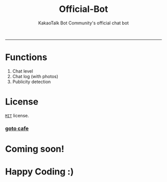 <h1 align="center">Official-Bot</h1>
<p align="center">KakaoTalk Bot Community's official chat bot</p></br>

-----

# Functions
1. Chat level
2. Chat log (with photos)
3. Publicity detection

# License
[`MIT`](https://github.com/KakaoTalkBotOrganization/Official-Bot/blob/master/LICENSE) license.

### [goto cafe](https://cafe.naver.com/nameyee)

# Coming soon!

# Happy Coding :)
